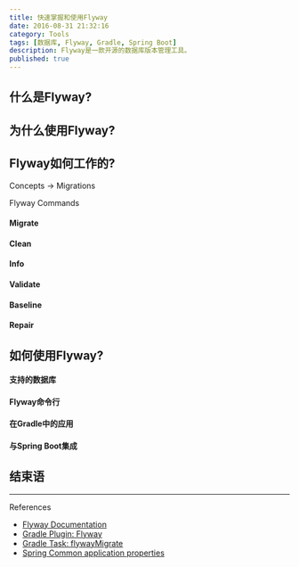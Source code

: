 ```yaml
---
title: 快速掌握和使用Flyway
date: 2016-08-31 21:32:16
category: Tools
tags: [数据库, Flyway, Gradle, Spring Boot]
description: Flyway是一款开源的数据库版本管理工具。
published: true
---
```


## 什么是Flyway?

## 为什么使用Flyway?

## Flyway如何工作的?

Concepts -> Migrations

Flyway Commands

#### Migrate

#### Clean

#### Info


#### Validate

#### Baseline


#### Repair


## 如何使用Flyway?

#### 支持的数据库

#### Flyway命令行

#### 在Gradle中的应用

#### 与Spring Boot集成


## 结束语


----
References
* [Flyway Documentation](https://flywaydb.org/documentation/)
* [Gradle Plugin: Flyway](https://flywaydb.org/documentation/gradle/)
* [Gradle Task: flywayMigrate](https://flywaydb.org/documentation/gradle/migrate)
* [Spring Common application properties](https://docs.spring.io/spring-boot/docs/current/reference/html/common-application-properties.html)
